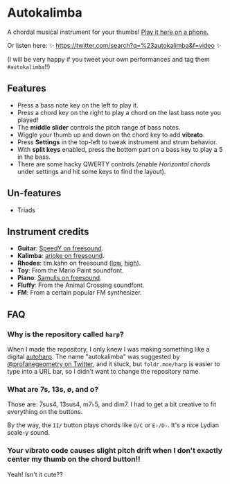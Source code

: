 # Autokalimba
A chordal musical instrument for your thumbs! [Play it here on a phone.](http://foldr.moe/harp/)

Or listen here: ✨ https://twitter.com/search?q=%23autokalimba&f=video ✨

(I will be very happy if you tweet your own performances and tag them `#autokalimba`!!)

## Features
* Press a bass note key on the left to play it.
* Press a chord key on the right to play a chord on the last bass note you played!
* The **middle slider** controls the pitch range of bass notes.
* Wiggle your thumb up and down on the chord key to add **vibrato**.
* Press **Settings** in the top-left to tweak instrument and strum behavior.
* With **split keys** enabled, press the bottom part on a bass key to play a 5 in the bass.
* There are some hacky QWERTY controls (enable _Horizontal chords_ under settings and hit some keys to find the layout).

## Un-features
* Triads

## Instrument credits
* **Guitar**: [SpeedY on freesound](https://freesound.org/people/SpeedY/sounds/8383/).
* **Kalimba**: [arioke on freesound](https://freesound.org/people/arioke/sounds/58729/).
* **Rhodes**: tim.kahn on freesound ([low](https://freesound.org/people/tim.kahn/sounds/65755/), [high](https://freesound.org/people/tim.kahn/sounds/65726/)).
* **Toy**: From the Mario Paint soundfont.
* **Piano**: [Samulis on freesound](https://freesound.org/people/Samulis/packs/21055/?page=2#sound).
* **Fluffy**: From the Animal Crossing soundfont.
* **FM**: From a certain popular FM synthesizer.

## FAQ

### Why is the repository called `harp`?
When I made the repository, I only knew I was making something like a digital [autoharp](https://en.wikipedia.org/wiki/Autoharp). The name "autokalimba" was suggested by [@profanegeometry on Twitter](https://twitter.com/profanegeometry/status/1456963454573572102), and it stuck, but `foldr.moe/harp` is easier to type into a URL bar, so I didn't want to change the repository name.

### What are 7s, 13s, ø, and o?
Those are: 7sus4, 13sus4, m7♭5, and dim7. I had to get a bit creative to fit everything on the buttons.

By the way, the `II/` button plays chords like `D/C` or `E♭/D♭`. It's a nice Lydian scale-y sound.

### Your vibrato code causes slight pitch drift when I don't exactly center my thumb on the chord button!!
Yeah! Isn't it cute??
